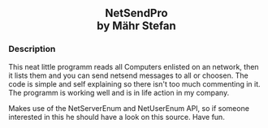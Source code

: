 ﻿<div align="center">

## NetSendPro<br/>by Mähr Stefan

</div>

### Description

This neat little programm reads all Computers enlisted on an network, then it lists them and you can send netsend messages to all or choosen. The code is simple and self explaining so there isn't too much commenting in it. The programm is working well and is in life action in my company.

Makes use of the NetServerEnum and NetUserEnum API, so if someone interested in this he should have a look on this source. Have fun.

